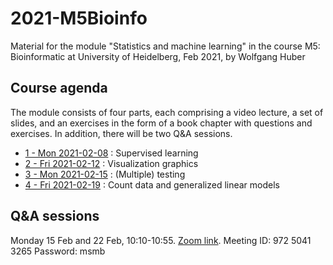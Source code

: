 # 2021-M5Bioinfo
Material for the module "Statistics and machine learning" in the course M5: Bioinformatic at University of Heidelberg, Feb 2021, by Wolfgang Huber

## Course agenda
The module consists of four parts, each comprising a video lecture, a set of slides, and an exercises in the form of a book chapter with questions and exercises. In addition, there will be two Q&A sessions.

* [1 - Mon 2021-02-08](supervised) : Supervised learning
* [2 - Fri 2021-02-12](graphics) : Visualization graphics
* [3 - Mon 2021-02-15](multtest) : (Multiple) testing
* [4 - Fri 2021-02-19](countslinmod) : Count data and generalized linear models

## Q&A sessions
Monday 15 Feb and 22 Feb, 10:10-10:55.
[Zoom link](https://embl-de.zoom.us/j/97250413265?pwd=ZVpXRGlhVGt1RnRobXF2MHJ0U3lmZz09).
Meeting ID: 972 5041 3265
Password: msmb
